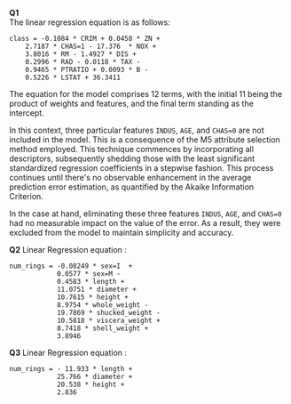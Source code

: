 **Q1**  
The linear regression equation is as follows:

```
class = -0.1084 * CRIM + 0.0458 * ZN +
    2.7187 * CHAS=1 - 17.376  * NOX +
    3.8016 * RM - 1.4927 * DIS +
    0.2996 * RAD - 0.0118 * TAX - 
    0.9465 * PTRATIO + 0.0093 * B - 
    0.5226 * LSTAT + 36.3411
```

The equation for the model comprises 12 terms, with the initial 11 being the product of weights and features, and the final term standing as the intercept.

In this context, three particular features `INDUS`, `AGE`, and `CHAS=0` are not included in the model. This is a consequence of the M5 attribute selection method employed.
This technique commences by incorporating all descriptors, subsequently shedding those with the least significant standardized regression coefficients in a stepwise fashion. 
This process continues until there's no observable enhancement in the average prediction error estimation, as quantified by the Akaike Information Criterion.

In the case at hand, eliminating these three features `INDUS`, `AGE`, and `CHAS=0` had no measurable impact on the value of the error. As a result, they were excluded from 
the model to maintain simplicity and accuracy.

**Q2**
Linear Regression equation :

```
num_rings = -0.08249 * sex=I  + 
            0.0577 * sex=M - 
            0.4583 * length +
            11.0751 * diameter + 
            10.7615 * height + 
            8.9754 * whole_weight - 
            19.7869 * shucked_weight - 
            10.5818 * viscera_weight + 
            8.7418 * shell_weight + 
            3.8946
```

**Q3**
Linear Regression equation :

```
num_rings = - 11.933 * length +
            25.766 * diameter +
            20.538 * height + 
            2.836
```


